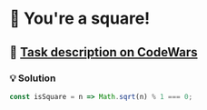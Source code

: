 # 📝 You're a square!

## 🔗 [Task description on CodeWars](https://www.codewars.com/kata/54c27a33fb7da0db0100040e)

### 💡 Solution

```javascript
const isSquare = n => Math.sqrt(n) % 1 === 0;
```
